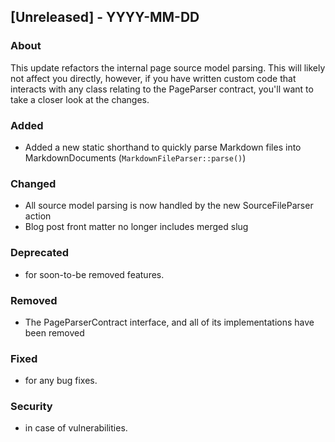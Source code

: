 ## [Unreleased] - YYYY-MM-DD

### About

This update refactors the internal page source model parsing. This will likely not affect you directly, however, if you have written custom code that interacts with any class relating to the PageParser contract, you'll want to take a closer look at the changes.

### Added
- Added a new static shorthand to quickly parse Markdown files into MarkdownDocuments (`MarkdownFileParser::parse()`)

### Changed
- All source model parsing is now handled by the new SourceFileParser action
- Blog post front matter no longer includes merged slug

### Deprecated
- for soon-to-be removed features.

### Removed
- The PageParserContract interface, and all of its implementations have been removed

### Fixed
- for any bug fixes.

### Security
- in case of vulnerabilities.
